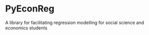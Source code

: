 # PyEconReg
A library for facilitating regression modelling for social science and economics students
